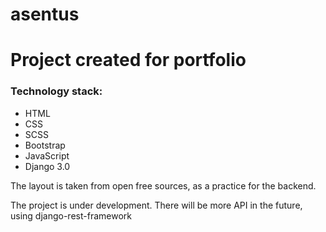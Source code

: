 # asentus

<h1>Project created for portfolio</h1>
<h3>Technology stack:</h3>
<ul>
<li>HTML</li>
<li>CSS</li>
<li>SCSS</li>
<li>Bootstrap</li>
<li>JavaScript</li>
<li>Django 3.0</li>
</ul>
<p>The layout is taken from open free sources, as a practice for the backend.</p>
<p>The project is under development. There will be more API in the future, using django-rest-framework</p>
